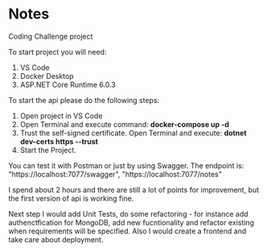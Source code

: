 # Notes
Coding Challenge project

To start project you will need:
1. VS Code 
2. Docker Desktop
3. ASP.NET Core Runtime 6.0.3


To start the api please do the following steps:
1. Open project in VS Code
2. Open Terminal and execute command: **docker-compose up -d**
3. Trust the self-signed certificate. Open Terminal and execute:  **dotnet dev-certs https --trust**
4. Start the Project.

You can test it with Postman or just by using Swagger.
The endpoint is: "https://localhost:7077/swagger", "https://localhost:7077/notes"

I spend about 2 hours and there are still a lot of points for improvement, but the first version of api is working fine. 

Next step I would add Unit Tests, do some refactoring - for instance add authenctfication for MongoDB, add new fucntionality and refactor existing when requirements will be specified. Also I would create a frontend and take care about deployment.
